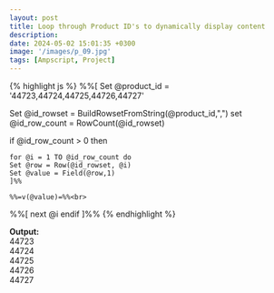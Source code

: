 ```yaml
---
layout: post
title: Loop through Product ID's to dynamically display content
description: 
date: 2024-05-02 15:01:35 +0300
image: '/images/p_09.jpg'
tags: [Ampscript, Project]
---
```



{% highlight js %}
%%[
Set @product_id = '44723,44724,44725,44726,44727'

Set @id_rowset = BuildRowsetFromString(@product_id,",")
set @id_row_count = RowCount(@id_rowset)

if @id_row_count > 0 then
    
    for @i = 1 TO @id_row_count do  
    Set @row = Row(@id_rowset, @i)
    Set @value = Field(@row,1)
    ]%%
    
    %%=v(@value)=%%<br>
    
%%[ next @i endif ]%%
{% endhighlight %}

<b>Output:</b><br>
44723<br>
44724<br>
44725<br>
44726<br>
44727